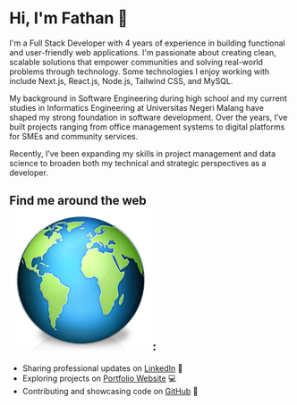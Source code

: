 # Hi, I'm Fathan 👋

I'm a Full Stack Developer with 4 years of experience in building functional and user-friendly web applications. I'm passionate about creating clean, scalable solutions that empower communities and solving real-world problems through technology. Some technologies I enjoy working with include Next.js, React.js, Node.js, Tailwind CSS, and MySQL.

My background in Software Engineering during high school and my current studies in Informatics Engineering at Universitas Negeri Malang have shaped my strong foundation in software development. Over the years, I’ve built projects ranging from office management systems to digital platforms for SMEs and community services.

Recently, I’ve been expanding my skills in project management and data science to broaden both my technical and strategic perspectives as a developer.


## Find me around the web <img src="/assets/earth-icon.png" alt="earth-icon" />:
- Sharing professional updates on <a href="https://www.linkedin.com/in/fathan-alfariel">LinkedIn</a> 💼
- Exploring projects on <a href="https://fathanalfariel.vercel.app/">Portfolio Website</a> 💻
- Contributing and showcasing code on <a href="https://github.com/fathan-alf">GitHub</a> 🐙